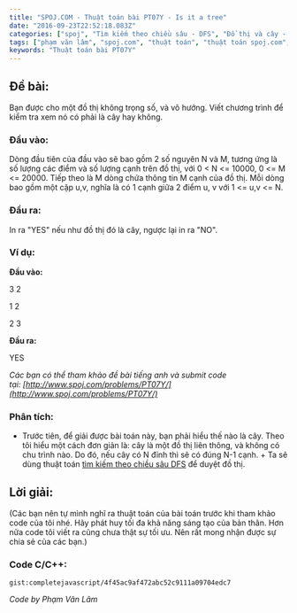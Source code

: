 ```yaml
---
title: "SPOJ.COM - Thuật toán bài PT07Y - Is it a tree"
date: "2016-09-23T22:52:18.083Z"
categories: ["spoj", "Tìm kiếm theo chiều sâu - DFS", "Đồ thị và cây - Graph and Tree"]
tags: ["phạm văn lâm", "spoj.com", "thuật toán", "thuật toán spoj.com", "tìm kiếm theo chiều sâu dfs", "đồ thị và cây graph and tree"]
keywords: "Thuật toán bài PT07Y"
---
```


## Đề bài:

Bạn được cho một đồ thị không trọng số, và vô hướng. Viết chương trình để kiểm tra xem nó có phải là cây hay không.

### Đầu vào:

Dòng đầu tiên của đầu vào sẽ bao gồm 2 số nguyên N và M, tương ứng là số lượng các điểm và số lượng cạnh trên đồ thị, với 0 < N <= 10000, 0 <= M <= 20000\. Tiếp theo là M dòng chứa thông tin M cạnh của đồ thị. Mỗi dòng bao gồm một cặp u,v, nghĩa là có 1 cạnh giữa 2 điểm u, v với 1 <= u,v <= N.

### Đầu ra:

In ra "YES" nếu như đồ thị đó là cây, ngược lại in ra "NO".

### Ví dụ:

**Đầu vào:** 

3 2 

1 2 

2 3 

**Đầu ra:** 

YES 

_Các bạn có thể tham khảo đề bài tiếng anh và submit code tại: [http://www.spoj.com/problems/PT07Y/](http://www.spoj.com/problems/PT07Y/)_

### Phân tích:

+ Trước tiên, để giải được bài toán này, bạn phải hiểu thế nào là cây. Theo tôi hiểu một cách đơn giản là: cây là một đồ thị liên thông, và không có chu trình nào. Do đó, nếu cây có N đỉnh thì sẽ có đúng N-1 cạnh. + Ta sẽ dùng thuật toán [tìm kiếm theo chiều sâu DFS](/category/tim-kiem-theo-chieu-sau-dfs/) để duyệt đồ thị.

## Lời giải:

(Các bạn nên tự mình nghĩ ra thuật toán của bài toán trước khi tham khảo code của tôi nhé. Hãy phát huy tối đa khả năng sáng tạo của bản thân. Hơn nữa code tôi viết ra cũng chưa thật sự tối ưu. Nên rất mong nhận được sự chia sẻ của các bạn.)

### Code C/C++:

`gist:completejavascript/4f45ac9af472abc52c9111a09704edc7`

_Code by Phạm Văn Lâm_